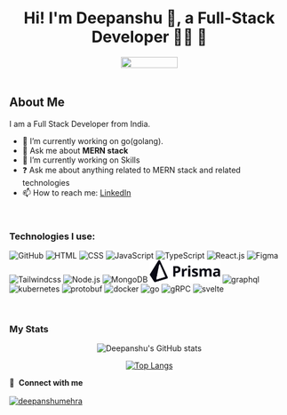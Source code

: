 <div align="center">
  <h1 align="center">Hi! I'm Deepanshu 👋, a Full-Stack Developer 👨‍💻 🚀</h1>  
<img src="https://img.freepik.com/free-vector/cute-man-playing-game-computer-cartoon-vector-icon-illustration-people-technology-icon-isolated_138676-5731.jpg" align="center" style="width: 45%; height:45% " />
</div> 
<br/>

## About Me
I am a Full Stack Developer from India.

- 🌱 I’m currently working on go(golang).
- 💬 Ask me about <b>MERN stack</b>
- 🔭 I’m currently working on Skills  
- ❓ Ask me about anything related to MERN stack and related technologies  
- 📫 How to reach me: [LinkedIn](https://www.linkedin.com/in/deepanshu-mehra-14a472233/)

<br/>

### Technologies I use:

<img src='https://camo.githubusercontent.com/96da84eb0550145ef2d106b11ff741ad66c37c2b793dc82acb4254dc96475059/68747470733a2f2f696d672e736869656c64732e696f2f62616467652f4769744875622d3131313f6c6f676f3d676974687562' alt='GitHub' height='40' />   <img src='https://camo.githubusercontent.com/1f006183180d69e3f08a103c37dbc894f32158452a3766ceb3b0b722f910555b/68747470733a2f2f696d672e736869656c64732e696f2f62616467652f48544d4c2d3131313f6c6f676f3d68746d6c35' alt='HTML' height='40' marginX="8"/>   <img src='https://camo.githubusercontent.com/605d359c87f4ca4e912a47336f1db4f607341b010296c12bbc93b351cfc2f9b9/68747470733a2f2f696d672e736869656c64732e696f2f62616467652f4353532d3131313f6c6f676f3d63737333' alt='CSS' height='40' />   <img src='https://camo.githubusercontent.com/99304f7e8b2b68da603a7dfcc209fb00e290970271a665c58135e7981d00a866/68747470733a2f2f696d672e736869656c64732e696f2f62616467652f4a6176615363726970742d3131313f6c6f676f3d6a617661736372697074' alt='JavaScript' height='40' />   <img src='https://camo.githubusercontent.com/97d7b26177d8ffedc7749df503a72352ac2ffdee3a3e36dc4b4c8e0d6d8266e5/68747470733a2f2f696d672e736869656c64732e696f2f62616467652f547970655363726970742d3131313f6c6f676f3d74797065736372697074' alt='TypeScript' height='40' />   <img src='https://camo.githubusercontent.com/27f47716b6a921166bcac7ab5fedbc09fcf89511c08d4805870032900fb456ec/68747470733a2f2f696d672e736869656c64732e696f2f62616467652f52656163742d3131313f6c6f676f3d7265616374' alt='React.js' height='40' />   <img src='https://camo.githubusercontent.com/b5ad7cda60c7d0bd99aba0fa849645cb1a11545627dff0a145407e75f7d8a449/68747470733a2f2f696d672e736869656c64732e696f2f62616467652f4669676d612d3131313f6c6f676f3d6669676d61' alt='Figma' height='40' />   <img src='https://camo.githubusercontent.com/fe3b682cccbf81365e20d5c8b7139fe82b4c68bc225de773f114fd69639d02b5/68747470733a2f2f696d672e736869656c64732e696f2f62616467652f5461696c77696e645f4353532d3131313f6c6f676f3d7461696c77696e64637373' alt='Tailwindcss' height='40' />   <img src='https://camo.githubusercontent.com/5de9d626b6bef246087d92ec256f27bc4b9b021c6f80c1ba1e5185853b623c6e/68747470733a2f2f696d672e736869656c64732e696f2f62616467652f4e6f64652e6a732d3131313f6c6f676f3d6e6f64652e6a73' alt='Node.js' height='40' />   <img src='https://camo.githubusercontent.com/5111f9cbb01e7f9bc4a09569a412cddce7cec203c014ef3ac000ec7641d95774/68747470733a2f2f696d672e736869656c64732e696f2f62616467652f4d6f6e676f44422d3131313f6c6f676f3d6d6f6e676f6462' alt='MongoDB' height='40' />   <img src='https://raw.githubusercontent.com/prisma/presskit/main/Assets/Prisma-DarkLogo.png' alt='prisma' height='40' />   <img src='https://camo.githubusercontent.com/962aa37c0b78167f80f00051d356c661ef579bcf69f3c18892c1049bf81b7b17/68747470733a2f2f696d672e736869656c64732e696f2f62616467652f4772617068514c2d3131313f6c6f676f3d6772617068716c' alt='graphql' height='40' />   <img src='https://camo.githubusercontent.com/11b7406028692329208004f3b980151d43ffee130f26bffea22d1647e4cd4197/68747470733a2f2f696d672e736869656c64732e696f2f62616467652f4b756265726e657465732d3131313f6c6f676f3d6b756265726e65746573' alt='kubernetes' height='40' /> <img src='https://sinclert.github.io/assets/images-posts/protobuf-logo.png' alt='protobuf' height='40' />   <img src='https://camo.githubusercontent.com/a2e017c60bf864c009ac248f1af0fc27f15c9520f6ac8d57bfd50feed32b9701/68747470733a2f2f696d672e736869656c64732e696f2f62616467652f446f636b65722d3131313f6c6f676f3d646f636b6572' alt='docker' height='40' />   <img src='https://camo.githubusercontent.com/f8b7f67b575b1e86a038366e3a0f326ef453d40a269553575470fd50e2854e46/68747470733a2f2f696d672e736869656c64732e696f2f62616467652f476f2d3131313f6c6f676f3d676f' alt='go' height='40' />  <img src='https://avatars.githubusercontent.com/u/7802525?s=200&v=4' alt="gRPC" height='40'/> <img src='https://upload.wikimedia.org/wikipedia/commons/thumb/1/1b/Svelte_Logo.svg/1200px-Svelte_Logo.svg.png' alt='svelte' height='40'/>

<br/>

### My Stats

<div display="flex" align-item="center" text-align="center">
  <div align="center">
    
![Deepanshu's GitHub stats](https://github-readme-stats.vercel.app/api?username=dmehra2102&show_icons=true&theme=radical)
    
  </div>
  <div align="center">
    
[![Top Langs](https://github-readme-stats.vercel.app/api/top-langs/?username=dmehra2102&layout=compact)](https://github.com/dmehra2102/github-readme-stats)
    
  </div>
  </div>
  
  
  🔗 &nbsp;**Connect with me**
<p align="left">
<a href="https://www.linkedin.com/in/deepanshu-mehra-14a472233/" target="blank"><img align="center" src="https://raw.githubusercontent.com/rahuldkjain/github-profile-readme-generator/master/src/images/icons/Social/linked-in-alt.svg" alt="deepanshumehra" height="30" width="40" /></a>
</p>

<!--
**dmehra2102/dmehra2102** is a ✨ _special_ ✨ repository because its `README.md` (this file) appears on your GitHub profile.

Here are some ideas to get you started:

- 🔭 I’m currently working on ...
- 🌱 I’m currently learning ...
- 👯 I’m looking to collaborate on ...
- 🤔 I’m looking for help with ...
- 💬 Ask me about ...
- 📫 How to reach me: ...
- 😄 Pronouns: ...
- ⚡ Fun fact: ...
-->
